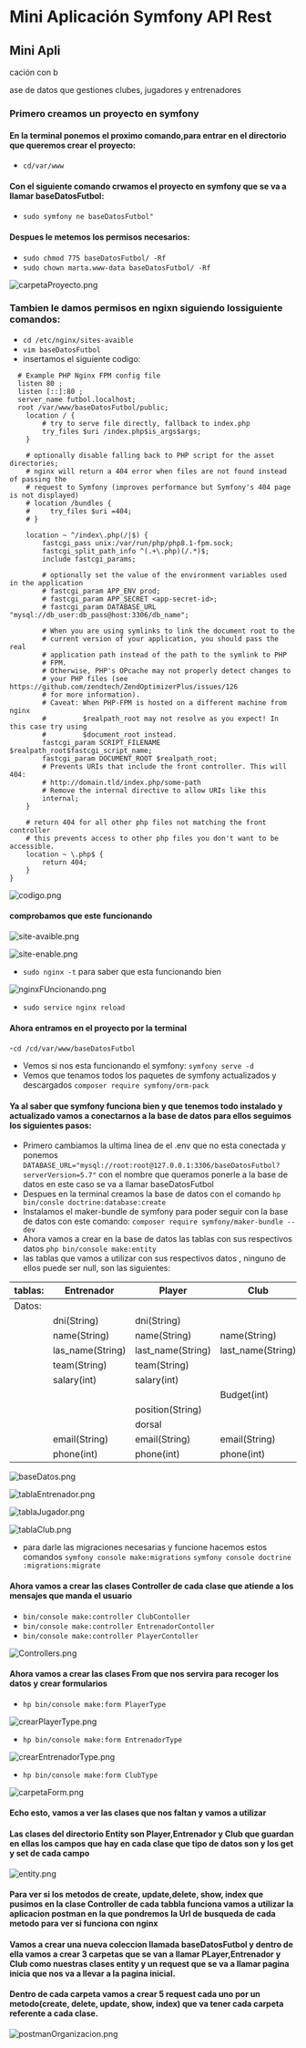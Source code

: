 # Mini Aplicación Symfony API Rest 
## Mini Apli

cación con b

ase de datos que gestiones clubes, jugadores y entrenadores

### Primero creamos un proyecto en symfony 
#### En la terminal ponemos el proximo comando,para entrar en el directorio que queremos crear el proyecto:
- ```cd/var/www```
#### Con el siguiente comando crwamos el proyecto en symfony que se va a llamar baseDatosFutbol:
  - ```sudo symfony ne baseDatosFutbol"```
#### Despues le metemos los permisos necesarios:
- ```sudo chmod 775 baseDatosFutbol/ -Rf```
- ```sudo chown marta.www-data baseDatosFutbol/ -Rf```

![carpetaProyecto.png](src%2Fimagenes%2FcarpetaProyecto.png)

### Tambien le damos permisos en ngixn siguiendo lossiguiente comandos:
- ```cd /etc/nginx/sites-avaible```
- ```vim baseDatosFutbol```
-  insertamos el siguiente codigo:
 
```server {
  # Example PHP Nginx FPM config file
  listen 80 ;
  listen [::]:80 ;
  server_name futbol.localhost;
  root /var/www/baseDatosFutbol/public;
    location / {
        # try to serve file directly, fallback to index.php
        try_files $uri /index.php$is_args$args;
    }

    # optionally disable falling back to PHP script for the asset directories;
    # nginx will return a 404 error when files are not found instead of passing the
    # request to Symfony (improves performance but Symfony's 404 page is not displayed)
    # location /bundles {
    #     try_files $uri =404;
    # }

    location ~ ^/index\.php(/|$) {
        fastcgi_pass unix:/var/run/php/php8.1-fpm.sock;
        fastcgi_split_path_info ^(.+\.php)(/.*)$;
        include fastcgi_params;

        # optionally set the value of the environment variables used in the application
        # fastcgi_param APP_ENV prod;
        # fastcgi_param APP_SECRET <app-secret-id>;
        # fastcgi_param DATABASE_URL "mysql://db_user:db_pass@host:3306/db_name";

        # When you are using symlinks to link the document root to the
        # current version of your application, you should pass the real
        # application path instead of the path to the symlink to PHP
        # FPM.
        # Otherwise, PHP's OPcache may not properly detect changes to
        # your PHP files (see https://github.com/zendtech/ZendOptimizerPlus/issues/126
        # for more information).
        # Caveat: When PHP-FPM is hosted on a different machine from nginx
        #         $realpath_root may not resolve as you expect! In this case try using
        #         $document_root instead.
        fastcgi_param SCRIPT_FILENAME $realpath_root$fastcgi_script_name;
        fastcgi_param DOCUMENT_ROOT $realpath_root;
        # Prevents URIs that include the front controller. This will 404:
        # http://domain.tld/index.php/some-path
        # Remove the internal directive to allow URIs like this
        internal;
    }

    # return 404 for all other php files not matching the front controller
    # this prevents access to other php files you don't want to be accessible.
    location ~ \.php$ {
        return 404;
    }
}
``` 
![codigo.png](src%2Fimagenes%2Fcodigo.png)

#### comprobamos que este funcionando
![site-avaible.png](src%2Fimagenes%2Fsite-avaible.png)

![site-enable.png](src%2Fimagenes%2Fsite-enable.png)
- ```sudo nginx -t```  para saber que esta funcionando bien

![nginxFUncionando.png](src%2Fimagenes%2FnginxFUncionando.png)

- ```sudo service nginx reload```
#### Ahora entramos en el proyecto por la terminal
-```cd /cd/var/www/baseDatosFutbol```
- Vemos si nos esta funcionando el symfony: ```symfony serve -d```
- Vemos que tenamos todos los paquetes de symfony actualizados y descargados ```composer require symfony/orm-pack```
#### Ya al saber que symfony funciona bien y que tenemos todo instalado y actualizado vamos a conectarnos a la base de datos para ellos seguimos los siguientes pasos:
- Primero cambiamos la ultima linea de el .env  que no esta conectada y ponemos ```DATABASE_URL="mysql://root:root@127.0.0.1:3306/baseDatosFutbol?serverVersion=5.7"``` con el nombre que queramos ponerle a la base de datos en este caso se va a llamar baseDatosFutbol
- Despues en la terminal creamos la base de datos con el comando ```hp bin/consle doctrine:database:create```
- Instalamos el maker-bundle de symfony para poder seguir con la base de datos con este comando: ```composer require symfony/maker-bundle --dev```
- Ahora vamos a crear en la base de datos las tablas con sus respectivos datos  ```php bin/console make:entity```
- las tablas que vamos a utilizar con sus respectivos datos , ninguno de ellos puede ser null, son las siguientes:


 | tablas:| Entrenador       | Player            | Club              |
 |--------|------------------|-------------------|-------------------|
 | Datos: |                  |                   |                   |
 |        | dni(String)      | dni(String)       |                   |
 |        | name(String)     | name(String)      | name(String)      |
 |        | las_name(String) | last_name(String) | last_name(String) |
 |        | team(String)     | team(String)      |                   |
 |        | salary(int)      | salary(int)       |                   |
 |        |                  |                   | Budget(int)       |
 |        |                  | position(String)  |                   |
 |        |                  | dorsal            |                   |
 |        | email(String)    | email(String)     | email(String)     |
 |        | phone(int)       | phone(int)        | phone(int)        |

![baseDatos.png](src%2Fimagenes%2FbaseDatos.png)

![tablaEntrenador.png](src%2Fimagenes%2FtablaEntrenador.png)

![tablaJugador.png](src%2Fimagenes%2FtablaJugador.png)

![tablaClub.png](src%2Fimagenes%2FtablaClub.png)

- para darle las migraciones necesarias y funcione hacemos estos comandos ```symfony console make:migrations```  ```symfony console doctrine :migrations:migrate```
#### Ahora vamos a crear las clases Controller de cada clase que atiende a los mensajes que manda el usuario 
- ```bin/console make:controller ClubContoller```
- ```bin/console make:controller EntrenadorContoller```
- ```bin/console make:controller PlayerContoller```

![Controllers.png](src%2Fimagenes%2FControllers.png)

#### Ahora vamos a crear las clases From que nos servira para recoger los datos y crear formularios
- ```hp bin/console make:form PlayerType```

![crearPlayerType.png](src%2Fimagenes%2FcrearPlayerType.png)

- ```hp bin/console make:form EntrenadorType```

![crearEntrenadorType.png](src%2Fimagenes%2FcrearEntrenadorType.png)

- ```hp bin/console make:form ClubType```

![carpetaForm.png](src%2Fimagenes%2FcarpetaForm.png)

#### Echo esto, vamos a ver las clases que nos faltan y vamos a utilizar 
#### Las clases del directorio Entity son Player,Entrenador y Club que guardan en ellas los campos que hay en cada clase que tipo de datos son y los get y set de cada campo

![entity.png](src%2Fimagenes%2Fentity.png)


#### Para ver si los metodos de create, update,delete, show, index que pusimos en la clase Controller de cada tabbla funciona vamos a utilizar la aplicacion postman en la que pondremos la Url de busqueda de cada metodo para ver si funciona con nginx


#### Vamos a crear una nueva coleccion llamada baseDatosFutbol y dentro de ella vamos a crear 3 carpetas que se van a llamar PLayer,Entrenador y Club como nuestras clases entity y un request que se va a llamar pagina inicia que nos va a llevar a la pagina inicial.
#### Dentro de cada carpeta vamos a crear 5 request cada uno por un metodo(create, delete, update, show, index) que va tener cada carpeta referente a cada clase.

![postmanOrganizacion.png](src%2Fimagenes%2FpostmanOrganizacion.png)




